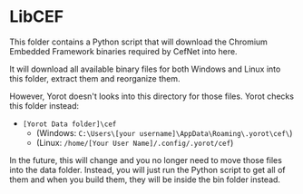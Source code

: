 ﻿# LibCEF

This folder contains a Python script that will download the
Chromium Embedded Framework binaries required by
CefNet into here.

It will download all available binary files for both Windows and Linux
into this folder, extract them and reorganize them.

However, Yorot doesn't looks into this directory for those files.
Yorot checks this folder instead:

- `[Yorot Data folder]\cef` 
  - (Windows: `C:\Users\[your username]\AppData\Roaming\.yorot\cef\`)
  - (Linux: `/home/[Your User Name]/.config/.yorot/cef`)

In the future, this will change and you no longer need to move those files
into the data folder. Instead, you will just run the Python script to get
all of them and when you build them, they will be inside the bin folder instead.

